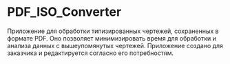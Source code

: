# PDF_ISO_Converter
Приложение для обработки типизированных чертежей, сохраненных в формате PDF. Оно позволяет минимизировать время для обработки и анализа данных с вышеупомянутых чертежей. Приложение создано для заказчика и редактируется согласно его потребностям.
